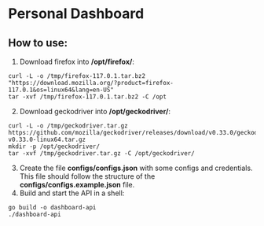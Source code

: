 # Personal Dashboard


## How to use:
1. Download firefox into **/opt/firefox/**:
```
curl -L -o /tmp/firefox-117.0.1.tar.bz2 "https://download.mozilla.org/?product=firefox-117.0.1&os=linux64&lang=en-US"
tar -xvf /tmp/firefox-117.0.1.tar.bz2 -C /opt
```
2. Download geckodriver into **/opt/geckodriver/**:
```
curl -L -o /tmp/geckodriver.tar.gz https://github.com/mozilla/geckodriver/releases/download/v0.33.0/geckodriver-v0.33.0-linux64.tar.gz
mkdir -p /opt/geckodriver/
tar -xvf /tmp/geckodriver.tar.gz -C /opt/geckodriver/
```
3. Create the file **configs/configs.json** with some configs and credentials. This file should follow the structure of the **configs/configs.example.json** file.
4. Build and start the API in a shell:
```
go build -o dashboard-api
./dashboard-api
```
